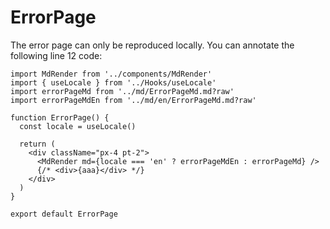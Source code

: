 # ErrorPage

The error page can only be reproduced locally. You can annotate the following line 12 code:

```tsx
import MdRender from '../components/MdRender'
import { useLocale } from '../Hooks/useLocale'
import errorPageMd from '../md/ErrorPageMd.md?raw'
import errorPageMdEn from '../md/en/ErrorPageMd.md?raw'

function ErrorPage() {
  const locale = useLocale()
  
  return (
    <div className="px-4 pt-2">
      <MdRender md={locale === 'en' ? errorPageMdEn : errorPageMd} />
      {/* <div>{aaa}</div> */}
    </div>
  )
}

export default ErrorPage
```
